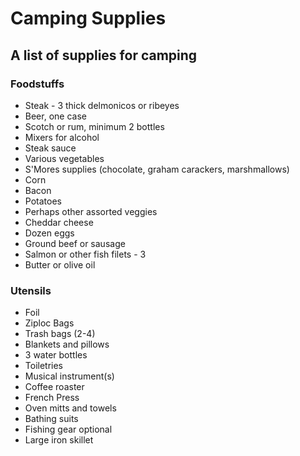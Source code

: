 Camping Supplies
================

## A list of supplies for camping

### Foodstuffs

* Steak - 3 thick delmonicos or ribeyes
* Beer, one case
* Scotch or rum, minimum 2 bottles
* Mixers for alcohol
* Steak sauce
* Various vegetables
* S'Mores supplies (chocolate, graham carackers, marshmallows)
* Corn
* Bacon
* Potatoes
* Perhaps other assorted veggies
* Cheddar cheese
* Dozen eggs
* Ground beef or sausage
* Salmon or other fish filets - 3
* Butter or olive oil

### Utensils

* Foil
* Ziploc Bags
* Trash bags (2-4)
* Blankets and pillows
* 3 water bottles
* Toiletries
* Musical instrument(s)
* Coffee roaster
* French Press
* Oven mitts and towels
* Bathing suits
* Fishing gear optional
* Large iron skillet
